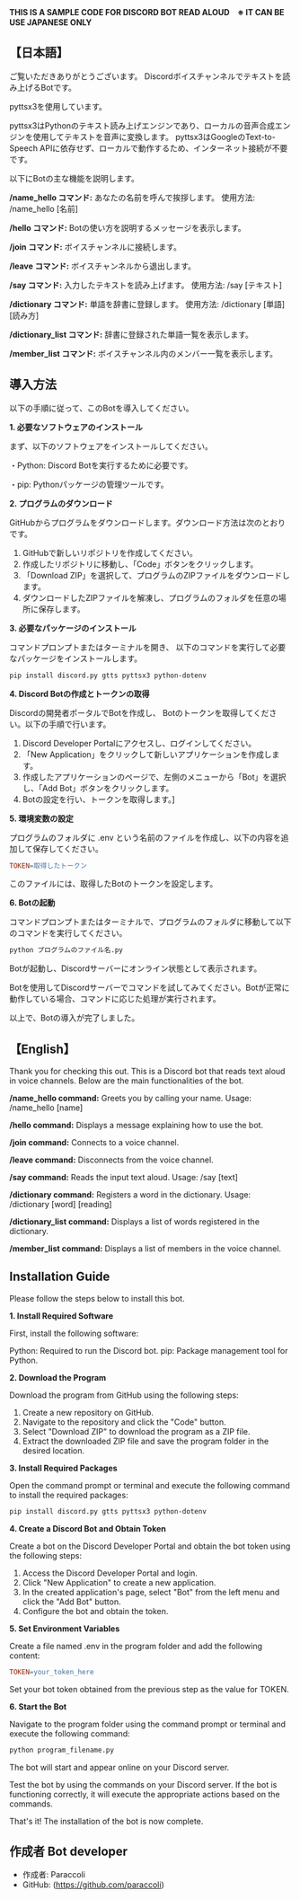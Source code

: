 **THIS IS A SAMPLE CODE FOR DISCORD BOT READ ALOUD　※ IT CAN BE USE JAPANESE ONLY**

## 【日本語】

ご覧いただきありがとうございます。
Discordボイスチャンネルでテキストを読み上げるBotです。

pyttsx3を使用しています。

pyttsx3はPythonのテキスト読み上げエンジンであり、ローカルの音声合成エンジンを使用してテキストを音声に変換します。
pyttsx3はGoogleのText-to-Speech APIに依存せず、ローカルで動作するため、インターネット接続が不要です。

以下にBotの主な機能を説明します。

**/name_hello コマンド:**
      あなたの名前を呼んで挨拶します。
      使用方法: /name_hello [名前]
      
**/hello コマンド:**
      Botの使い方を説明するメッセージを表示します。

**/join コマンド:**
      ボイスチャンネルに接続します。

**/leave コマンド:**
      ボイスチャンネルから退出します。

**/say コマンド:**
    入力したテキストを読み上げます。
    使用方法: /say [テキスト]

**/dictionary コマンド:**
    単語を辞書に登録します。
    使用方法: /dictionary [単語] [読み方]

**/dictionary_list コマンド:**
    辞書に登録された単語一覧を表示します。

**/member_list コマンド:**
    ボイスチャンネル内のメンバー一覧を表示します。


 ## **導入方法**

以下の手順に従って、このBotを導入してください。

**1. 必要なソフトウェアのインストール**

まず、以下のソフトウェアをインストールしてください。

・Python: Discord Botを実行するために必要です。

・pip: Pythonパッケージの管理ツールです。

**2. プログラムのダウンロード**

GitHubからプログラムをダウンロードします。ダウンロード方法は次のとおりです。


1. GitHubで新しいリポジトリを作成してください。
2. 作成したリポジトリに移動し、「Code」ボタンをクリックします。
3. 「Download ZIP」を選択して、プログラムのZIPファイルをダウンロードします。
4. ダウンロードしたZIPファイルを解凍し、プログラムのフォルダを任意の場所に保存します。


**3. 必要なパッケージのインストール**

コマンドプロンプトまたはターミナルを開き、
以下のコマンドを実行して必要なパッケージをインストールします。


```bash 
pip install discord.py gtts pyttsx3 python-dotenv
```


**4. Discord Botの作成とトークンの取得**

Discordの開発者ポータルでBotを作成し、
Botのトークンを取得してください。以下の手順で行います。


1. Discord Developer Portalにアクセスし、ログインしてください。
2. 「New Application」をクリックして新しいアプリケーションを作成します。
3. 作成したアプリケーションのページで、左側のメニューから「Bot」を選択し、「Add Bot」ボタンをクリックします。
4. Botの設定を行い、トークンを取得します。]

**5. 環境変数の設定**

プログラムのフォルダに .env という名前のファイルを作成し、以下の内容を追加して保存してください。

```makefile
TOKEN=取得したトークン
```

このファイルには、取得したBotのトークンを設定します。


**6. Botの起動**

コマンドプロンプトまたはターミナルで、プログラムのフォルダに移動して以下のコマンドを実行してください。

```bash
python プログラムのファイル名.py
```

Botが起動し、Discordサーバーにオンライン状態として表示されます。

Botを使用してDiscordサーバーでコマンドを試してみてください。Botが正常に動作している場合、コマンドに応じた処理が実行されます。

以上で、Botの導入が完了しました。



## 【English】

Thank you for checking this out. This is a Discord bot that reads text aloud in voice channels. Below are the main functionalities of the bot.

**/name_hello command:**
Greets you by calling your name.
Usage: /name_hello [name]

**/hello command:**
Displays a message explaining how to use the bot.

**/join command:**
Connects to a voice channel.

**/leave command:**
Disconnects from the voice channel.

**/say command:**
Reads the input text aloud.
Usage: /say [text]

**/dictionary command:**
Registers a word in the dictionary.
Usage: /dictionary [word] [reading]

**/dictionary_list command:**
Displays a list of words registered in the dictionary.

**/member_list command:**
Displays a list of members in the voice channel.

## **Installation Guide**

Please follow the steps below to install this bot.

**1. Install Required Software**

First, install the following software:

Python: Required to run the Discord bot.
pip: Package management tool for Python.

**2. Download the Program**

Download the program from GitHub using the following steps:

1. Create a new repository on GitHub.
2. Navigate to the repository and click the "Code" button.
3. Select "Download ZIP" to download the program as a ZIP file.
4. Extract the downloaded ZIP file and save the program folder in the desired location.

**3. Install Required Packages**

Open the command prompt or terminal and execute the following command to install the required packages:

```bash
pip install discord.py gtts pyttsx3 python-dotenv
```

**4. Create a Discord Bot and Obtain Token**

Create a bot on the Discord Developer Portal and obtain the bot token using the following steps:

1. Access the Discord Developer Portal and login.
2. Click "New Application" to create a new application.
3. In the created application's page, select "Bot" from the left menu and click the "Add Bot" button.
4. Configure the bot and obtain the token.

**5. Set Environment Variables**

Create a file named .env in the program folder and add the following content:

```makefile
TOKEN=your_token_here
```

Set your bot token obtained from the previous step as the value for TOKEN.


**6. Start the Bot**

Navigate to the program folder using the command prompt or terminal and execute the following command:

```bash
python program_filename.py
```


The bot will start and appear online on your Discord server.

Test the bot by using the commands on your Discord server. If the bot is functioning correctly, it will execute the appropriate actions based on the commands.

That's it! The installation of the bot is now complete.


## 作成者 Bot developer

- 作成者: Paraccoli
- GitHub: (https://github.com/paraccoli)

